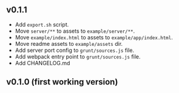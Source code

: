 ## v0.1.1

* Add `export.sh` script.
* Move `server/**` to assets to `example/server/**`.
* Move `example/index.html` to assets to `example/app/index.html`.
* Move readme assets to `example/assets` dir.
* Add server port config to `grunt/sources.js` file.
* Add webpack entry point to `grunt/sources.js` file.
* Add CHANGELOG.md

## v0.1.0 (first working version)
